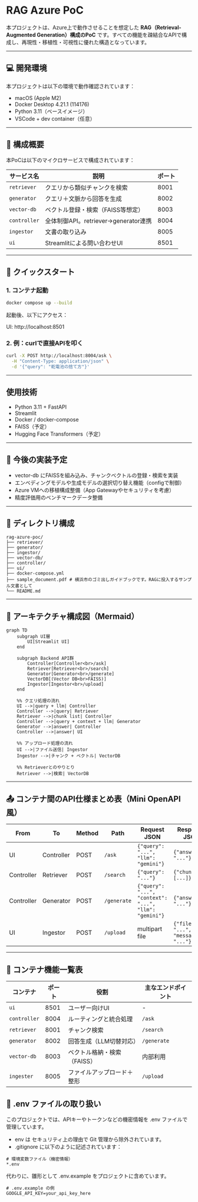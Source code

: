 # RAG Azure PoC

本プロジェクトは、Azure上で動作させることを想定した **RAG（Retrieval-Augmented Generation）構成のPoC** です。すべての機能を疎結合なAPIで構成し、再現性・移植性・可視性に優れた構造となっています。

---

## 💻 開発環境

本プロジェクトは以下の環境で動作確認されています：

- macOS (Apple M2)
- Docker Desktop 4.21.1 (114176)
- Python 3.11（ベースイメージ）
- VSCode + dev container（任意）
---
## 🔧 構成概要

本PoCは以下のマイクロサービスで構成されています：

| サービス名    | 説明                             | ポート |
|--------------|----------------------------------|--------|
| `retriever`  | クエリから類似チャンクを検索      | 8001   |
| `generator`  | クエリ＋文脈から回答を生成        | 8002   |
| `vector-db`  | ベクトル登録・検索（FAISS等想定） | 8003   |
| `controller` | 全体制御API。retriever→generator連携 | 8004   |
| `ingestor`   | 文書の取り込み                       | 8005 |
| `ui`         | Streamlitによる問い合わせUI       | 8501   |

---

## 🚀 クイックスタート

### 1. コンテナ起動

```bash
docker compose up --build
```

起動後、以下にアクセス：

UI: http://localhost:8501


### 2. 例：curlで直接APIを叩く

```bash
curl -X POST http://localhost:8004/ask \
  -H "Content-Type: application/json" \
  -d '{"query": "乾電池の捨て方"}'
```
---
## 使用技術

- Python 3.11 + FastAPI
- Streamlit
- Docker / docker-compose
- FAISS（予定）
- Hugging Face Transformers（予定）
---
## 📝 今後の実装予定
- vector-db にFAISSを組み込み、チャンクベクトルの登録・検索を実装
- エンベディングモデルや生成モデルの選択切り替え機能（configで制御）
- Azure VMへの移植構成整備（App Gatewayやセキュリティを考慮）
- 精度評価用のベンチマークデータ整備
---
## 📁 ディレクトリ構成

```text
rag-azure-poc/
├── retriever/
├── generator/
├── ingestor/
├── vector-db/
├── controller/
├── ui/
├── docker-compose.yml
├── sample_document.pdf # 横浜市のゴミ出しガイドブックです。RAGに投入するサンプル文書として
└── README.md
```
---
## 📐 アーキテクチャ構成図（Mermaid）

```mermaid
graph TD
    subgraph UI層
        UI[Streamlit UI]
    end

    subgraph Backend API群
        Controller[Controller<br>/ask]
        Retriever[Retriever<br>/search]
        Generator[Generator<br>/generate]
        VectorDB[(Vector DB<br>FAISS)]
        Ingestor[Ingestor<br>/upload]
    end

    %% クエリ処理の流れ
    UI -->|query + llm| Controller
    Controller -->|query| Retriever
    Retriever -->|chunk list| Controller
    Controller -->|query + context + llm| Generator
    Generator -->|answer| Controller
    Controller -->|answer| UI

    %% アップロード処理の流れ
    UI -->|ファイル送信| Ingestor
    Ingestor -->|チャンク + ベクトル| VectorDB

    %% Retrieverとのやりとり
    Retriever -->|検索| VectorDB
```
---
## 📤 コンテナ間のAPI仕様まとめ表（Mini OpenAPI風）

| From       | To         | Method | Path        | Request JSON                                          | Response JSON                           |
| ---------- | ---------- | ------ | ----------- | ----------------------------------------------------- | --------------------------------------- |
| UI         | Controller | POST   | `/ask`      | `{"query": "...", "llm": "gemini"}`                   | `{"answer": "..."}`                     |
| Controller | Retriever  | POST   | `/search`   | `{"query": "..."}`                                    | `{"chunks": [...]}`                     |
| Controller | Generator  | POST   | `/generate` | `{"query": "...", "context": "...", "llm": "gemini"}` | `{"answer": "..."}`                     |
| UI         | Ingestor   | POST   | `/upload`   | multipart file                                        | `{"filename": "...", "message": "..."}` |

---
## 🧱 コンテナ機能一覧表

| コンテナ         | ポート  | 役割               | 主なエンドポイント   |
| ------------ | ---- | ---------------- | ----------- |
| `ui`         | 8501 | ユーザー向けUI         | -           |
| `controller` | 8004 | ルーティングと統合処理      | `/ask`      |
| `retriever`  | 8001 | チャンク検索           | `/search`   |
| `generator`  | 8002 | 回答生成（LLM切替対応）    | `/generate` |
| `vector-db`  | 8003 | ベクトル格納・検索（FAISS） | 内部利用        |
| `ingester`   | 8005 | ファイルアップロード＋整形    | `/upload`   |

## 🔐 .env ファイルの取り扱い
このプロジェクトでは、APIキーやトークンなどの機密情報を .env ファイルで管理しています。

- env は セキュリティ上の理由で Git 管理から除外されています。
- .gitignore に以下のように記述されています：

```text
# 環境変数ファイル（機密情報）
*.env
```
代わりに、雛形として .env.example をプロジェクトに含めています。

```text
# .env.example の例
GOOGLE_API_KEY=your_api_key_here
```
